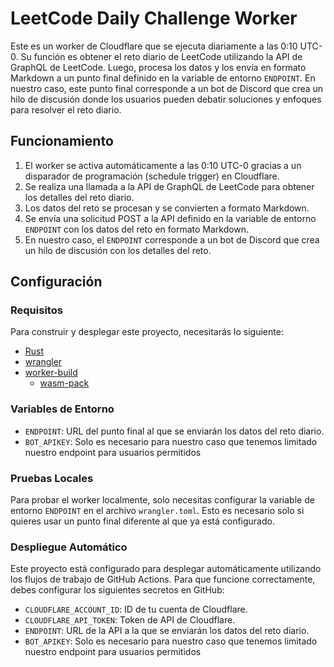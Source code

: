 # LeetCode Daily Challenge Worker

Este es un worker de Cloudflare que se ejecuta diariamente a las 0:10 UTC-0. Su función es obtener el reto diario de LeetCode utilizando la API de GraphQL de LeetCode. Luego, procesa los datos y los envía en formato Markdown a un punto final definido en la variable de entorno `ENDPOINT`. En nuestro caso, este punto final corresponde a un bot de Discord que crea un hilo de discusión donde los usuarios pueden debatir soluciones y enfoques para resolver el reto diario.

## Funcionamiento

1. El worker se activa automáticamente a las 0:10 UTC-0 gracias a un disparador de programación (schedule trigger) en Cloudflare.
2. Se realiza una llamada a la API de GraphQL de LeetCode para obtener los detalles del reto diario.
3. Los datos del reto se procesan y se convierten a formato Markdown.
4. Se envía una solicitud POST a la API definido en la variable de entorno `ENDPOINT` con los datos del reto en formato Markdown.
5. En nuestro caso, el `ENDPOINT` corresponde a un bot de Discord que crea un hilo de discusión con los detalles del reto.

## Configuración

### Requisitos

Para construir y desplegar este proyecto, necesitarás lo siguiente:

- [Rust](https://rust-lang.org)
- [wrangler](https://developers.cloudflare.com/workers/wrangler/install-and-update/)
- [worker-build](https://crates.io/crates/worker-build)
    - [wasm-pack](https://rustwasm.github.io/wasm-pack/)

### Variables de Entorno

- `ENDPOINT`: URL del punto final al que se enviarán los datos del reto diario.
- `BOT_APIKEY`: Solo es necesario para nuestro caso que tenemos limitado nuestro endpoint para usuarios permitidos

### Pruebas Locales

Para probar el worker localmente, solo necesitas configurar la variable de entorno `ENDPOINT` en el archivo `wrangler.toml`. Esto es necesario solo si quieres usar un punto final diferente al que ya está configurado.

### Despliegue Automático

Este proyecto está configurado para desplegar automáticamente utilizando los flujos de trabajo de GitHub Actions. Para que funcione correctamente, debes configurar los siguientes secretos en GitHub:

- `CLOUDFLARE_ACCOUNT_ID`: ID de tu cuenta de Cloudflare.
- `CLOUDFLARE_API_TOKEN`: Token de API de Cloudflare.
- `ENDPOINT`: URL de la API a la que se enviarán los datos del reto diario.
- `BOT_APIKEY`: Solo es necesario para nuestro caso que tenemos limitado nuestro endpoint para usuarios permitidos

